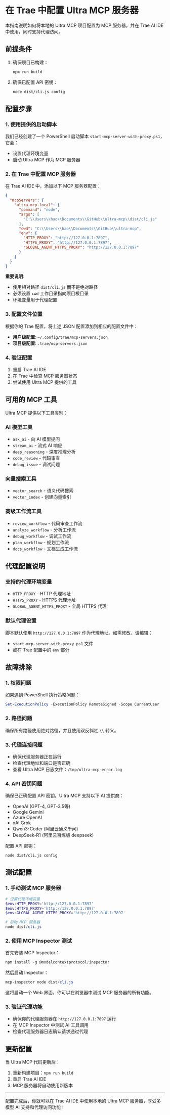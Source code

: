 # 在 Trae 中配置 Ultra MCP 服务器

本指南说明如何将本地的 Ultra MCP 项目配置为 MCP 服务器，并在 Trae AI IDE 中使用，同时支持代理访问。

## 前提条件

1. 确保项目已构建：
   ```bash
   npm run build
   ```

2. 确保已配置 API 密钥：
   ```bash
   node dist/cli.js config
   ```

## 配置步骤

### 1. 使用提供的启动脚本

我们已经创建了一个 PowerShell 启动脚本 `start-mcp-server-with-proxy.ps1`，它会：
- 设置代理环境变量
- 启动 Ultra MCP 作为 MCP 服务器

### 2. 在 Trae 中配置 MCP 服务器

在 Trae AI IDE 中，添加以下 MCP 服务器配置：

```json
{
  "mcpServers": {
    "ultra-mcp-local": {
      "command": "node",
      "args": [
        "C:\\Users\\hao\\Documents\\GitHub\\ultra-mcp\\dist/cli.js"
      ],
      "cwd": "C:\\Users\\hao\\Documents\\GitHub\\ultra-mcp",
      "env": {
        "HTTP_PROXY": "http://127.0.0.1:7897",
        "HTTPS_PROXY": "http://127.0.0.1:7897",
        "GLOBAL_AGENT_HTTPS_PROXY": "http://127.0.0.1:7897"
      }
    }
  }
}
```

**重要说明**: 
- 使用相对路径 `dist/cli.js` 而不是绝对路径
- 必须设置 `cwd` 工作目录指向项目根目录
- 环境变量用于代理配置

### 3. 配置文件位置

根据你的 Trae 配置，将上述 JSON 配置添加到相应的配置文件中：

- **用户级配置**: `~/.config/trae/mcp-servers.json`
- **项目级配置**: `.trae/mcp-servers.json`

### 4. 验证配置

1. 重启 Trae AI IDE
2. 在 Trae 中检查 MCP 服务器状态
3. 尝试使用 Ultra MCP 提供的工具

## 可用的 MCP 工具

Ultra MCP 提供以下工具类别：

### AI 模型工具
- `ask_ai` - 向 AI 模型提问
- `stream_ai` - 流式 AI 响应
- `deep_reasoning` - 深度推理分析
- `code_review` - 代码审查
- `debug_issue` - 调试问题

### 向量搜索工具
- `vector_search` - 语义代码搜索
- `vector_index` - 创建向量索引

### 高级工作流工具
- `review_workflow` - 代码审查工作流
- `analyze_workflow` - 分析工作流
- `debug_workflow` - 调试工作流
- `plan_workflow` - 规划工作流
- `docs_workflow` - 文档生成工作流

## 代理配置说明

### 支持的代理环境变量
- `HTTP_PROXY` - HTTP 代理地址
- `HTTPS_PROXY` - HTTPS 代理地址
- `GLOBAL_AGENT_HTTPS_PROXY` - 全局 HTTPS 代理

### 默认代理设置
脚本默认使用 `http://127.0.0.1:7897` 作为代理地址。如需修改，请编辑：
- `start-mcp-server-with-proxy.ps1` 文件
- 或在 Trae 配置中的 `env` 部分

## 故障排除

### 1. 权限问题
如果遇到 PowerShell 执行策略问题：
```powershell
Set-ExecutionPolicy -ExecutionPolicy RemoteSigned -Scope CurrentUser
```

### 2. 路径问题
确保所有路径使用绝对路径，并且使用双反斜杠 `\\` 转义。

### 3. 代理连接问题
- 确保代理服务器正在运行
- 检查代理地址和端口是否正确
- 查看 Ultra MCP 日志文件：`/tmp/ultra-mcp-error.log`

### 4. API 密钥问题
确保已正确配置 API 密钥。Ultra MCP 支持以下 AI 提供商：
- OpenAI (GPT-4, GPT-3.5等)
- Google Gemini
- Azure OpenAI
- xAI Grok
- Qwen3-Coder (阿里云通义千问)
- DeepSeek-R1 (阿里云百炼版 deepseek)

配置 API 密钥：
```bash
node dist/cli.js config
```

## 测试配置

### 1. 手动测试 MCP 服务器

```powershell
# 设置代理环境变量
$env:HTTP_PROXY='http://127.0.0.1:7897'
$env:HTTPS_PROXY='http://127.0.0.1:7897'
$env:GLOBAL_AGENT_HTTPS_PROXY='http://127.0.0.1:7897'

# 启动 MCP 服务器
node dist/cli.js
```

### 2. 使用 MCP Inspector 测试

首先安装 MCP Inspector：
```powershell
npm install -g @modelcontextprotocol/inspector
```

然后启动 Inspector：
```powershell
mcp-inspector node dist/cli.js
```

这将启动一个 Web 界面，你可以在浏览器中测试 MCP 服务器的所有功能。

### 3. 验证代理功能

- 确保你的代理服务器在 `http://127.0.0.1:7897` 运行
- 在 MCP Inspector 中测试 AI 工具调用
- 检查代理服务器日志确认请求通过代理

## 更新配置

当 Ultra MCP 代码更新后：
1. 重新构建项目：`npm run build`
2. 重启 Trae AI IDE
3. MCP 服务器将自动使用新版本

---

配置完成后，你就可以在 Trae AI IDE 中使用本地的 Ultra MCP 服务器，享受多模型 AI 支持和代理访问功能！